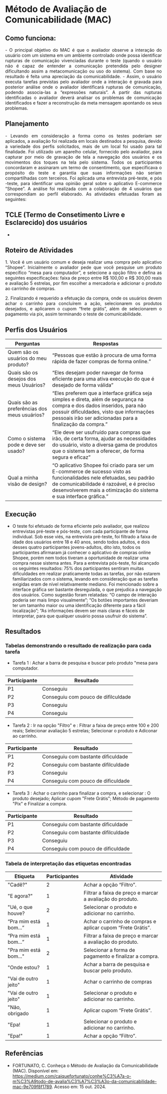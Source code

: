 # Método de Avaliação de Comunicabilidade (MAC)

## Como funciona:

<p style="text-align: justify;">
- O principal objetivo do MAC é que o avaliador observe a interação do usuário com um sistema em um ambiente controlado onde possa identificar rupturas de comunicação vivenciadas durante o teste (quando o usuário não é capaz de entender a comunicação pretendida pelo designer dificultando assim a metacomunicação ou uso do sistema). Com base no resultado é feita uma apreciação da comunicabilidade.
- Assim, o usuário executa tarefas previstas pelo avaliador onde a interação é gravada para posterior análise onde o avaliador identificará rupturas de comunicação, podendo associa-las a “expressões naturais”. A partir das rupturas identificadas o avaliador deverá analisar os problemas de comunicação identificados e fazer a reconstrução da meta mensagem apontando os seus problemas.

## Planejamento

<p style="text-align: justify;">
- Levando em consideração a forma como os testes poderiam ser aplicados, a avaliação foi realizada em locais destinados a pesquisa, devido a variedade dos perfis solicitados, mais de um local foi usado para tal finalidade. Foi utilizado um aparelho celular, fornecido pelo avaliador, para capturar por meio de gravação de tela a navegação dos usuários e os movimentos dos toques na tela pelo sistema. Todos os participantes concordaram e assinaram um termo de consentimento, que especificava o propósito do teste e garantia que suas informações não seriam compartilhadas com terceiros. Foi aplicada uma entrevista pré-teste, e pós -teste, para identificar uma opinião geral sobre o aplicativo E-commerce “Shopee”. A análise foi realizada com a colaboração de 4 usuários que correspondiam ao perfil elaborado. As atividades efetuadas foram as seguintes:

## TCLE (Termo de Consetimento Livre e Esclarecido) dos usuários
-

## Roteiro de Atividades

<p style="text-align: justify;">
1. Você é um usuário comum e deseja realizar uma compra pelo aplicativo “Shopee”. Inicialmente o avaliador pede que você pesquise um produto específico “mesa para computador”, e selecione a opção filtro e defina as seguintes especificações: faixa de preço entre R$ 100,00 e R$ 300,00 reais e avaliação 5 estrelas, por fim escolher a mercadoria e adicionar o produto ao carrinho de compras.
<p style="text-align: justify;">
2. Finalizando é requerido a efetuação da compra, onde os usuários devem achar o carrinho para concluírem a ação, selecionarem os produtos desejados, e aplicarem o cupom “frete grátis”, além de selecionarem o pagamento via pix, assim terminando o teste de comunicabilidade.

## Perfis dos Usuários

| Perguntas | Respostas |
|----------|------------|
| Quem são os usuários do meu produto? | “Pessoas que estão à procura de uma forma rápida de fazer compras de forma online.” |
| Quais são os desejos dos meus Usuários? | “Eles desejam poder navegar de forma eficiente para uma ativa execução do que é desejado de forma válida” |
| Quais são as preferências dos meus usuários? | “Eles preferem que a interface gráfica seja simples e direta, além de segurança na compra e dos dados inseridos, para não possuir dificuldades, visto que informações pessoais irão ser adicionadas para a finalização da compra.” |
| Como o sistema pode e deve ser usado? | “Ele deve ser usufruído para compras que irão, de certa forma, ajudar as necessidades do usuário, visto a diversa gama de produtos que o sistema tem a oferecer, de forma segura e eficaz” |
| Qual a minha visão de design? | “O aplicativo Shopee foi criado para ser um E-commerce de sucesso visto as funcionalidades nele efetuadas, seu padrão de comunicabilidade é razoável, e é preciso desenvolverem mais a otimização do sistema e sua interface gráfica.” |

## Execução
<p style="text-align: justify;">

- O teste foi efetuado de forma eficiente pelo avaliador, que realizou entrevistas pré-teste e pós-teste, com cada participante de forma individual. Sob esse viés, na entrevista pré-teste, foi filtrado a faixa de idade dos usuários entre 18 e 40 anos, sendo todos adultos, e dois desses quatro participantes jovens-adultos, dito isto, todos os participantes afirmaram já conhecer o aplicativo de compras online Shopee, porém nem todos tiveram a oportunidade de realizar uma compra nesse sistema antes. Para a entrevista pós-teste, foi alcançado os seguintes resultados: 75% dos participantes sentiram muitas dificuldades em realizar praticamente todas as tarefas, por não estarem familiarizados com o sistema, levando em consideração que as tarefas exigidas eram de nível relativamente mediano. Foi mencionado sobre a interface gráfica ser bastante desregulada, o que prejudica a navegação dos usuários. Como sugestão foram relatadas: “O campo de interação poderia ser mais limpo visualmente”; “Os botões importantes deveriam ter um tamanho maior ou uma identificação diferente para a fácil localização”; “As informações devem ser mais claras e fáceis de interpretar, para que qualquer usuário possa usufruir do sistema”.

## Resultados

### Tabelas demonstrando o resultado de realização para cada tarefa

- Tarefa 1 : Achar a barra de pesquisa e buscar pelo produto "mesa para computador.

| Participante | Resultado |
|-----|-----------------------|
|  P1 | Conseguiu  |
|  P2 | Conseguiu com pouco de difilculdade |
|  P3 | Conseguiu |
|  P4 | Conseguiu  |

- Tarefa 2 : Ir na opção "Filtro" e : Filtrar a faixa de  preço entre 100 e 200 reais; Selecionar avaliação 5 estrelas; Selecionar o produto  e Adiconar ao carrinho.

| Participante | Resultado |
|-----|-----------------------|
|  P1 | Conseguiu com bastante dificuldade  |
|  P2 | Conseguiu com bastante difilculdade |
|  P3 | Conseguiu |
|  P4 | Conseguiu com pouco de dificuldade  |

- Tarefa 3 : Achar o carrinho para finalizar a compra, e selecionar : O produto desejado; Aplicar cupom "Frete Grátis"; Método de pagamento "Pix" e Finalizar a compra.

| Participante | Resultado |
|-----|-----------------------|
|  P1 | Conseguiu com bastante dificuldade  |
|  P2 | Conseguiu com bastante difilculdade |
|  P3 | Conseguiu |
|  P4 | Conseguiu com pouco de dificuldade  |

### Tabela de interpretação das etiquetas encontradas

| Etiqueta | Participantes | Atividade |
|----------|---------------|-----------|
| "Cadê?" | 2 | Achar a opção “Filtro”. |
| "E agora?" | 1 | Filtrar a faixa de preço e marcar a avaliação do produto. |
| "Ué, o que houve? | 2 | Selecionar o produto e adicionar no carrinho. |
| “Pra mim está bom...” | 1 | Achar o carrinho de compras e aplicar cupom “Frete Grátis”. |
| “Pra mim está bom...” | 1 | Filtrar a faixa de preço e marcar a avaliação do produto. |
| "Pra mim está bom..." | 2 | Selecionar a forma de pagamento e finalizar a compra. |
| "Onde estou? | 1 | Achar a barra de pesquisa e buscar pelo produto. |
| "Vai de outro jeito" | 1 | Achar o carrinho de compras |
| "Vai de outro jeito" | 1 | Selecionar o produto e adicionar no carrinho. |
| "Não, obrigado | 1 | Aplicar cupom “Frete Grátis”. |
| "Epa! | 1 | Selecionar o produto e adicionar no carrinho. |
| "Epa!" | 1 | Achar a opção “Filtro”. |

## Referências

- FORTUNATO, C. Conheça o Método de Avaliação da Comunicabilidade (MAC). Disponível em: <https://medium.com/caiquefortunato/conhe%C3%A7a-o-m%C3%A9todo-de-avalia%C3%A7%C3%A3o-da-comunicabilidade-mac-9e709f8f1789>. Acesso em: 15 out. 2024.

</p>